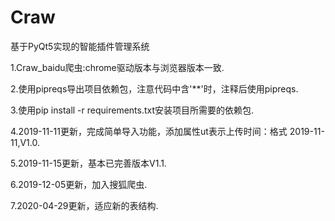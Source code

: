 # Craw
基于PyQt5实现的智能插件管理系统  

1.Craw_baidu爬虫:chrome驱动版本与浏览器版本一致.  

2.使用pipreqs导出项目依赖包，注意代码中含'\*\*'时，注释后使用pipreqs.  

3.使用pip install -r requirements.txt安装项目所需要的依赖包.  

4.2019-11-11更新，完成简单导入功能，添加属性ut表示上传时间：格式 2019-11-11,V1.0.  

5.2019-11-15更新，基本已完善版本V1.1.

6.2019-12-05更新，加入搜狐爬虫.

7.2020-04-29更新，适应新的表结构.
